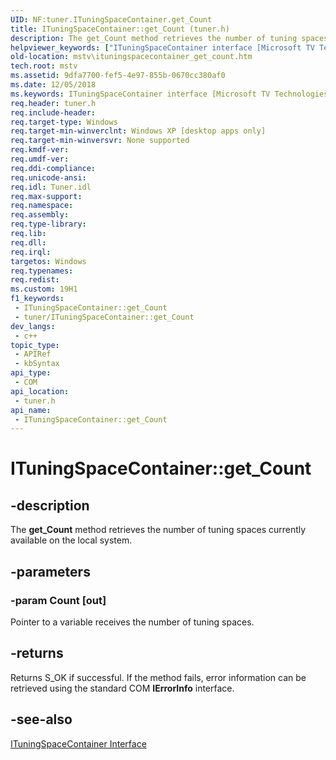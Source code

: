 ```yaml
---
UID: NF:tuner.ITuningSpaceContainer.get_Count
title: ITuningSpaceContainer::get_Count (tuner.h)
description: The get_Count method retrieves the number of tuning spaces currently available on the local system.
helpviewer_keywords: ["ITuningSpaceContainer interface [Microsoft TV Technologies]","get_Count method","ITuningSpaceContainer.get_Count","ITuningSpaceContainer::get_Count","ITuningSpaceContainerget_Count","get_Count","get_Count method [Microsoft TV Technologies]","get_Count method [Microsoft TV Technologies]","ITuningSpaceContainer interface","mstv.ituningspacecontainer_get_count","tuner/ITuningSpaceContainer::get_Count"]
old-location: mstv\ituningspacecontainer_get_count.htm
tech.root: mstv
ms.assetid: 9dfa7700-fef5-4e97-855b-0670cc380af0
ms.date: 12/05/2018
ms.keywords: ITuningSpaceContainer interface [Microsoft TV Technologies],get_Count method, ITuningSpaceContainer.get_Count, ITuningSpaceContainer::get_Count, ITuningSpaceContainerget_Count, get_Count, get_Count method [Microsoft TV Technologies], get_Count method [Microsoft TV Technologies],ITuningSpaceContainer interface, mstv.ituningspacecontainer_get_count, tuner/ITuningSpaceContainer::get_Count
req.header: tuner.h
req.include-header: 
req.target-type: Windows
req.target-min-winverclnt: Windows XP [desktop apps only]
req.target-min-winversvr: None supported
req.kmdf-ver: 
req.umdf-ver: 
req.ddi-compliance: 
req.unicode-ansi: 
req.idl: Tuner.idl
req.max-support: 
req.namespace: 
req.assembly: 
req.type-library: 
req.lib: 
req.dll: 
req.irql: 
targetos: Windows
req.typenames: 
req.redist: 
ms.custom: 19H1
f1_keywords:
 - ITuningSpaceContainer::get_Count
 - tuner/ITuningSpaceContainer::get_Count
dev_langs:
 - c++
topic_type:
 - APIRef
 - kbSyntax
api_type:
 - COM
api_location:
 - tuner.h
api_name:
 - ITuningSpaceContainer::get_Count
---
```


# ITuningSpaceContainer::get_Count


## -description

The <b>get_Count</b> method retrieves the number of tuning spaces currently available on the local system.

## -parameters

### -param Count [out]

Pointer to a variable receives the number of tuning spaces.

## -returns

Returns S_OK if successful. If the method fails, error information can be retrieved using the standard COM <b>IErrorInfo</b> interface.

## -see-also

<a href="/previous-versions/windows/desktop/api/tuner/nn-tuner-ituningspacecontainer">ITuningSpaceContainer Interface</a>

